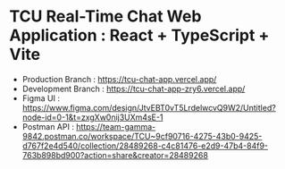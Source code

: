 # TCU Real-Time Chat Web Application : React + TypeScript + Vite

-  Production Branch : https://tcu-chat-app.vercel.app/
-  Development Branch : https://tcu-chat-app-zry6.vercel.app/
-  Figma UI : https://www.figma.com/design/JtvEBT0vT5LrdelwcvQ9W2/Untitled?node-id=0-1&t=zxgXw0nij3UXm4sE-1
-  Postman API : https://team-gamma-9842.postman.co/workspace/TCU~9cf90716-4275-43b0-9425-d767f2e4d540/collection/28489268-c4c81476-e2d9-47b4-84f9-763b898bd900?action=share&creator=28489268

